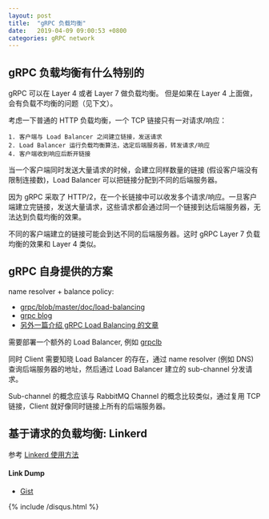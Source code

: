 ```yaml
---
layout: post
title:  "gRPC 负载均衡"
date:   2019-04-09 09:00:53 +0800
categories: gRPC network
---
```


## gRPC 负载均衡有什么特别的

gRPC 可以在 Layer 4 或者 Layer 7 做负载均衡。 但是如果在 Layer 4 上面做，会有负载不均衡的问题（见下文）。

考虑一下普通的 HTTP 负载均衡，一个 TCP 链接只有一对请求/响应：

```
1. 客户端与 Load Balancer 之间建立链接，发送请求
2. Load Balancer 运行负载均衡算法，选定后端服务器，转发请求/响应
4. 客户端收到响应后断开链接
```

当一个客户端同时发送大量请求的时候，会建立同样数量的链接 (假设客户端没有限制连接数)，Load Balancer 可以把链接分配到不同的后端服务器。

因为 gRPC 采取了 HTTP/2，在一个长链接中可以收发多个请求/响应。一旦客户端建立完链接，发送大量请求，这些请求都会通过同一个链接到达后端服务器，无法达到负载均衡的效果。

不同的客户端建立的链接可能会到达不同的后端服务器。这时 gRPC Layer 7 负载均衡的效果和 Layer 4 类似。


## gRPC 自身提供的方案
name resolver + balance policy:

* [grpc/blob/master/doc/load-balancing](https://github.com/grpc/grpc/blob/master/doc/load-balancing.md)
* [grpc blog](https://grpc.io/blog/loadbalancing)
* [另外一篇介绍 gRPC Load Balancing 的文章](https://itnext.io/on-grpc-load-balancing-683257c5b7b3)

需要部署一个额外的 Load Balancer, 例如 [grpclb](https://github.com/bsm/grpclb)

同时 Client 需要知晓 Load Balancer 的存在，通过 name resolver (例如 DNS) 查询后端服务器的地址，然后通过 Load Balancer 建立的 sub-channel 分发请求。

Sub-channel 的概念应该与 RabbitMQ Channel 的概念比较类似，通过复用 TCP 链接，Client 就好像同时链接上所有的后端服务器。

## 基于请求的负载均衡: Linkerd

参考 [Linkerd 使用方法](https://kubernetes.io/blog/2018/11/07/grpc-load-balancing-on-kubernetes-without-tears/#grpc-load-balancing-on-kubernetes-with-linkerd)


#### Link Dump
* [Gist](https://gist.github.com/bojand/6a604f7e369d7c7d8c39eb77878a42c2)

{% include /disqus.html %}